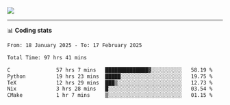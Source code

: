 <picture>
  <source
  srcset="https://github-readme-stats.vercel.app/api?username=sant0s12&show_icons=true&theme=dark"
  media="(prefers-color-scheme: dark)"
  />
  <source
  srcset="https://github-readme-stats.vercel.app/api?username=sant0s12&show_icons=true"
  media="(prefers-color-scheme: light)"
  />
  <img src="https://github-readme-stats.vercel.app/api?username=sant0s12&show_icons=true" />
</picture>

---

📊 **Coding stats**

<!--START_SECTION:waka-->

```txt
From: 18 January 2025 - To: 17 February 2025

Total Time: 97 hrs 41 mins

C               57 hrs 7 mins   ██████████████▓░░░░░░░░░░   58.19 %
Python          19 hrs 23 mins  █████░░░░░░░░░░░░░░░░░░░░   19.75 %
TeX             12 hrs 29 mins  ███▒░░░░░░░░░░░░░░░░░░░░░   12.73 %
Nix             3 hrs 28 mins   █░░░░░░░░░░░░░░░░░░░░░░░░   03.54 %
CMake           1 hr 7 mins     ▒░░░░░░░░░░░░░░░░░░░░░░░░   01.15 %
```

<!--END_SECTION:waka-->
